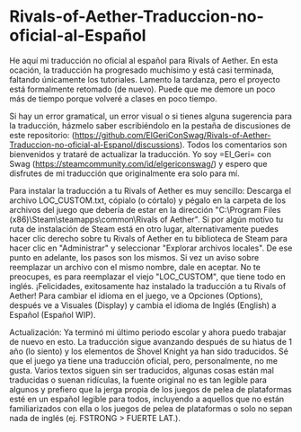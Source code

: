 # Rivals-of-Aether-Traduccion-no-oficial-al-Español

He aquí mi traducción no oficial al español para Rivals of Aether. En esta ocación, la traducción ha progresado muchísimo y está casi terminada, faltando únicamente los tutoriales. Lamento la tardanza, pero el proyecto está formalmente retomado (de nuevo). Puede que me demore un poco más de tiempo porque volveré a clases en poco tiempo.

Si hay un error gramatical, un error visual o si tienes alguna sugerencia para la traducción, házmelo saber escribiéndolo en la pestaña de discusiones de este repositorio: (https://github.com/ElGeriConSwag/Rivals-of-Aether-Traduccion-no-oficial-al-Espanol/discussions). Todos los comentarios son bienvenidos y trataré de actualizar la traducción.
Yo soy =El_Geri= con Swag (https://steamcommunity.com/id/elgericonswag/) y espero que disfrutes de mi traducción que originalmente era solo para mí.

Para instalar la traducción a tu Rivals of Aether es muy sencillo: Descarga el archivo LOC_CUSTOM.txt, cópialo (o córtalo) y pégalo en la carpeta de los archivos del juego que debería de estar en la dirección "C:\Program Files (x86)\Steam\steamapps\common\Rivals of Aether". Si por algún motivo tu ruta de instalación de Steam está en otro lugar, alternativamente puedes hacer clic derecho sobre tu Rivals of Aether en tu biblioteca de Steam para hacer clic en "Administrar" y seleccionar "Explorar archivos locales". De ese punto en adelante, los pasos son los mismos. Si vez un aviso sobre reemplazar un archivo con el mismo nombre, dale en aceptar. No te preocupes, es para reemplazar el viejo "LOC_CUSTOM", que tiene todo en inglés. ¡Felicidades, exitosamente haz instalado la traducción a tu Rivals of Aether! Para cambiar el idioma en el juego, ve a Opciones (Options), después ve a Visuales (Display) y cambia el idioma de Inglés (English) a Español (Español WIP).

Actualización: Ya terminó mi último periodo escolar y ahora puedo trabajar de nuevo en esto. La traducción sigue avanzando después de su hiatus de 1 año (lo siento) y los elementos de Shovel Knight ya han sido traducidos. Sé que el juego ya tiene una traducción oficial, pero, personalmente, no me gusta. Varios textos siguen sin ser traducidos, algunas cosas están mal traducidas o suenan ridículas, la fuente original no es tan legible para algunos y prefiero que la jerga propia de los juegos de pelea de plataformas esté en un español legible para todos, incluyendo a aquellos que no están familiarizados con ella o los juegos de pelea de plataformas o solo no sepan nada de inglés (ej. FSTRONG > FUERTE LAT.).
